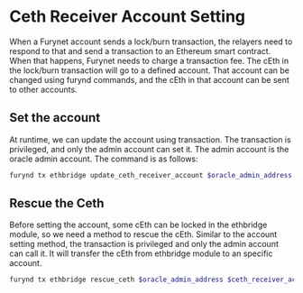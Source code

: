 # Ceth Receiver Account Setting
When a Furynet account sends a lock/burn transaction, the relayers need to respond to that and send a transaction to an Ethereum smart contract.
When that happens, Furynet needs to charge a transaction fee. The cEth in the lock/burn transaction will go to a defined account.
That account can be changed using furynd commands, and the cEth in that account can be sent to other accounts.

## Set the account
At runtime, we can update the account using transaction.
The transaction is privileged, and only the admin account can set it.
The admin account is the oracle admin account. The command is as follows:

```bash
furynd tx ethbridge update_ceth_receiver_account $oracle_admin_address $ceth_receiver_account --node tcp://rpc.furynet.finance:80 --keyring-backend=file --chain-id=furynet --from=$oracle_admin_moniker --fees=100000fury
```

## Rescue the Ceth
Before setting the account, some cEth can be locked in the ethbridge module, so we need a method to rescue the cEth.
Similar to the account setting method, the transaction is privileged and only the admin account can call it.
It will transfer the cEth from ethbridge module to an specific account.

```bash
furynd tx ethbridge rescue_ceth $oracle_admin_address $ceth_receiver_account $ceth_amount --node tcp://rpc.furynet.finance:80 --keyring-backend=file --chain-id=furynet --from=$oracle_admin_moniker --fees=100000fury
```

